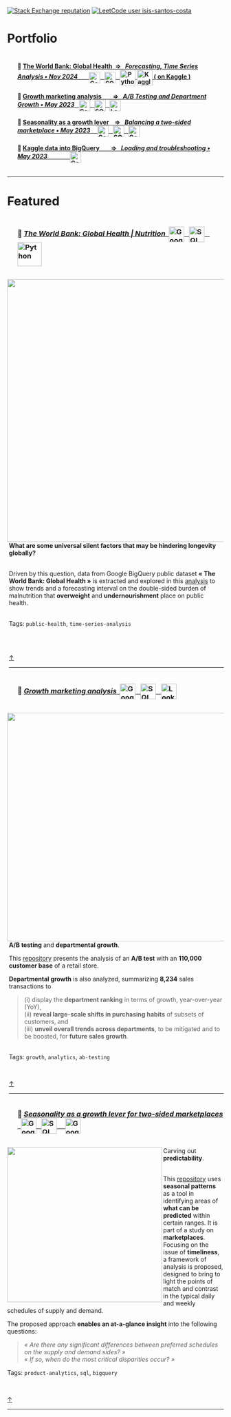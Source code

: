 <!-- ----------------------------------------------------------------------------------------------------------------------------------- -->
<!--
**IsisSantosCosta/IsisSantosCosta** is a ✨ _special_ ✨ repository because its `README.md` (this file) appears on your GitHub profile.

Here are some ideas to get you started:

- 🔭 I’m currently working on ...
- 🌱 I’m currently learning ...
- 👯 I’m looking to collaborate on ...
- 🤔 I’m looking for help with ...
- 💬 Ask me about ...
- 📫 How to reach me: ...
- 😄 Pronouns: ...
- ⚡ Fun fact: ...
-->
<!-- ----------------------------------------------------------------------------------------------------------------------------------- -->
<!-- Intro -->

<!-- [![portfolio stars](https://img.shields.io/github/stars/isis-santos-costa?style=social)](https://github.com/isis-santos-costa/) -->
<!-- [![🔥 freeCodeCamp points](https://img.shields.io/freecodecamp/points/isis-santos-costa?label=%F0%9F%94%A5%20freeCodeCamp%20points)](https://www.freecodecamp.org/isis-santos-costa/) -->
<!-- ![profile views](https://komarev.com/ghpvc/?username=isis-santos-costa&label=profile+views&color=aaaaaa) -->
<!-- [![commit activity](https://img.shields.io/github/commit-activity/m/isis-santos-costa/when-riders-meet-drivers?label=commit%20activity%20%28portfolio%29)](https://github.com/isis-santos-costa/when-riders-meet-drivers/) -->

<!-- [![stackoverflow reputation](https://img.shields.io/stackexchange/stackoverflow/r/7865030?color=brightgreen)](https://stackoverflow.com/users/7865030/isis-santos-costa/) -->
[![Stack Exchange reputation](https://img.shields.io/stackexchange/stackoverflow/r/7865030?style=flat&logo=stackoverflow&label=Stack%20Overflow%20%E2%80%A2%20Reputation&color=brightgreen)](https://stackoverflow.com/users/7865030/%c3%8dsis-santos-costa?tab=answers&sort=votes) <!-- https://shields.io/badges/stack-exchange-reputation -->
[![LeetCode user isis-santos-costa](https://img.shields.io/badge/dynamic/json?style=flat&color=purple&label=LeetCode%20%E2%80%A2%20Solved&query=solved&url=https%3A%2F%2Fleetcode-badge.vercel.app%2Fapi%2Fusers%2Fisis-santos-costa&logo=leetcode&logoColor=yellow)](https://leetcode.com/isis-santos-costa/) <!-- https://leetcard.jacoblin.cool/ -->
<!-- [![product analytics certified](https://img.shields.io/badge/product%20analytics%20certified-%F0%9F%8E%93-fff)](https://www.credly.com/badges/04d9aa52-5b65-41e3-8fa3-ba34cf279790) -->
<!-- [![Data Analyst](https://img.shields.io/badge/%20data%20analyst-%E2%98%95-purple)](https://www.linkedin.com/in/isis-santos-costa/)   -->


<!-- ----------------------------------------------------------------------------------------------------------------------------------- -->
<!-- Hi --> 
<!-- ```  

 👋 Hi! I'm Isis • interested in 💬 product data | b2b saas | plg 🧘 yoga 🌲 being outdoors with Lili 🐕  

``` -->

<!-- ----------------------------------------------------------------------------------------------------------------------------------- -->
<!-- Portfolio --> 
# Portfolio  
 
<div id="user-content-toc"><ul><summary><h4 style="display: inline-block;"> 
     📌 <a href='https://www.kaggle.com/code/isissantoscosta/time-series-the-world-bank-global-health/' target='_blank'>
      The World Bank: Global Health &nbsp;⇒ &nbsp; <i>Forecasting, Time Series Analysis • Nov 2024</i>
      &nbsp;&nbsp;&nbsp;&nbsp;&nbsp;&nbsp;&nbsp;<img src='img/Google-BigQuery.png' height=26 alt='Google BigQuery' valign='middle'></img>
      &nbsp;&nbsp;<img src='img/SQL.png'                                          height=26 alt='SQL'             valign='middle'></img>
      &nbsp;&nbsp;<img src='img/python.png'                                       height=36 alt='Python'          valign='middle'></img>
                  <img src='img/kaggle.png'                                       height=36 alt='Kaggle'          valign='middle'></img>
      ( on Kaggle )
     </a><br><br>
     📌 <a href='https://github.com/isis-santos-costa/growth-marketing/'>
      Growth marketing analysis &nbsp;&nbsp;&nbsp;&nbsp;&nbsp;&nbsp; ⇒ &nbsp; <i>A/B Testing and Department Growth • May 2023</i>
      &nbsp;&nbsp;<img src='img/Google-BigQuery.png' height=26 alt='Google BigQuery' valign='middle'></img>
      &nbsp;&nbsp;<img src='img/SQL.png'             height=26 alt='SQL'             valign='middle'></img>
      &nbsp;&nbsp;<img src='img/Looker-Studio.png'   height=26 alt='Looker Studio'   valign='middle'></img>
     </a><br><br>
     📌 <a href='https://github.com/isis-santos-costa/when-riders-meet-drivers/blob/main/data-analysis.md'>
      Seasonality as a growth lever &nbsp;&nbsp; ⇒ &nbsp; <i>Balancing a two-sided marketplace • May 2023</i>
      &nbsp;
      &nbsp;&nbsp;<img src='img/Google-BigQuery.png' height=26 alt='Google BigQuery' valign='middle'></img>
      &nbsp;&nbsp;<img src='img/SQL.png'             height=26 alt='SQL'             valign='middle'></img>
      &nbsp;&nbsp;<img src='img/Google-Sheets.png'   height=26 alt='Google Sheets'   valign='middle'></img>
     </a><br><br>
     📌 <a href='https://github.com/isis-santos-costa/kaggle-datasets-in-bigquery/'>
      Kaggle data into BigQuery &nbsp;&nbsp;&nbsp;&nbsp;&nbsp;&nbsp; ⇒ &nbsp; <i>Loading and troubleshooting • May 2023</i>
      &nbsp;&nbsp;&nbsp;&nbsp;&nbsp;&nbsp;&nbsp;&nbsp;&nbsp;&nbsp;&nbsp;&nbsp;
      &nbsp;&nbsp;<img src='img/Google-BigQuery.png' height=26 alt='Google BigQuery' valign='middle'></img>
     </a>
</h4></summary></ul></div>

___

<!-- ----------------------------------------------------------------------------------------------------------------------------------- -->
# Featured

<!-- ----------------------------------------------------------------------------------------------------------------------------------- -->
<!-- Featured # 1 --> 
<!-- the-world-bank-global-health -->

<div id="user-content-toc"><ul><summary><h3 style="display: inline-block;"> 
     📍 <a href='https://www.kaggle.com/code/isissantoscosta/time-series-the-world-bank-global-health/' target='_blank'>
 <i>The World Bank: Global Health | Nutrition</i> 
      &nbsp;<img src='img/Google-BigQuery.png' height=36 alt='Google BigQuery' valign='middle'></img>
&nbsp;&nbsp;<img src='img/SQL.png'             height=36 alt='SQL'             valign='middle'></img>
&nbsp;&nbsp;<img src='img/python.png'          height=56 alt='Python'          valign='middle'></img>
     </a></h3></summary>
</ul></div>

<img src='img/global-overweight-undernourishment.gif' width=610 align='left'>
<img width=1 height=397 align='left'> <!-- As the padding around a gif is zero, this 'zero width' image was added to let the text breath -->

**What are some universal silent factors that may be hindering longevity globally?**  <br><br>  

Driven by this question, data from Google BigQuery public dataset **« The World Bank: Global Health »** is extracted and explored in this <a href='https://www.kaggle.com/code/isissantoscosta/time-series-the-world-bank-global-health/' target='_blank'>analysis</a> to show trends and a forecasting interval on the double-sided burden of malnutrition that **overweight** and **undernourishment** place on public health.

<br>Tags: `public-health`, `time-series-analysis`  

<br><br>

[↑](#portfolio)

___

<!-- ----------------------------------------------------------------------------------------------------------------------------------- -->
<!-- Featured # 2 --> 
<!-- growth-marketing -->

<div id="user-content-toc"><ul><summary><h3 style="display: inline-block;"> 
     📍 <a href='https://github.com/isis-santos-costa/growth-marketing/'>
 <i>Growth marketing analysis</i> 
      &nbsp;<img src='img/Google-BigQuery.png' height=36 alt='Google BigQuery' valign='middle'></img>
&nbsp;&nbsp;<img src='img/SQL.png'             height=36 alt='SQL'             valign='middle'></img>
&nbsp;&nbsp;<img src='img/Looker-Studio.png'   height=36 alt='Looker Studio'   valign='middle'></img>
     </a></h3></summary>
</ul></div>

<img src='img/department-growth.gif' width=530 align='left'>
<img width=1 height=397 align='left'> <!-- As the padding around a gif is zero, this 'zero width' image was added to let the text breath -->

**A/B testing** and **departmental growth**.  <br>  

This <a href='https://github.com/isis-santos-costa/growth-marketing/'>repository</a> presents the analysis of an <b>A/B test</b> with an <b>110,000 customer base</b> of a retail store.<br>

<b>Departmental growth</b> is also analyzed, summarizing <b>8,234</b> sales transactions to 
> (i) display the <b>department ranking</b> in terms of growth, year-over-year (YoY),  
> (ii) <b>reveal large-scale shifts in purchasing habits</b> of subsets of customers, and  
> (iii) <b>unveil overall trends across departments</b>, to be mitigated and to be boosted, for <b>future sales growth</b>.

<br>Tags: `growth`, `analytics`, `ab-testing`  

<br>

[↑](#portfolio)

___

<!-- ----------------------------------------------------------------------------------------------------------------------------------- -->
<!-- Featured # 3 --> 
<!-- when-riders-meet-drivers -->

<div id="user-content-toc"><ul><summary><h3 style="display: inline-block;"> 
     📍 <a href='https://github.com/isis-santos-costa/when-riders-meet-drivers/blob/main/data-analysis.md'>
 <i>Seasonality as a growth lever for two-sided marketplaces</i>
&nbsp;&nbsp;<img src='img/Google-BigQuery.png' height=36 alt='Google BigQuery' valign='middle'></img>
&nbsp;&nbsp;<img src='img/SQL.png'             height=36 alt='SQL'             valign='middle'>
&nbsp;&nbsp;</img>&nbsp;&nbsp;<img src='img/Google-Sheets.png'   height=36 alt='Google Sheets'   valign='middle'></img>
     </a></h3></summary>
</ul></div>

<img src="https://github.com/isis-santos-costa/isis-santos-costa/assets/58894233/0f0291ad-678f-4691-af00-4a7caf108eef" width=360 align='left'>

Carving out <b>predictability</b>.  <br><br>  
   
This [repository](https://github.com/isis-santos-costa/when-riders-meet-drivers/blob/main/data-analysis.md) uses **seasonal patterns** as a tool in identifying areas of **what can be predicted** within certain ranges. It is part of a study on **marketplaces**. Focusing on the issue of **timeliness**, a framework of analysis is proposed, designed to bring to light the points of match and contrast in the typical daily and weekly schedules of supply and demand.  

The proposed approach **enables an at-a-glance insight** into the following questions:  

> <i> « Are there any significant differences between preferred schedules on the supply and demand sides? » </i>  
> <i> « If so, when do the most critical disparities occur? » </i>

Tags: `product-analytics`, `sql`, `bigquery`  

<br>

[↑](#portfolio)

___

<!-- ----------------------------------------------------------------------------------------------------------------------------------- -->



